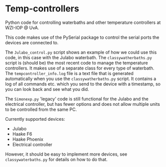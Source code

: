 # Temp-controllers

Python code for controlling waterbaths and other temperature controllers at 
WZI-IOP @ UvA.

This code makes use of the PySerial package to control the serial ports the 
devices are connected to.

The `Julabo_control.py` script shows an example of how we could use this code, 
in this case with the Julabo waterbath. The `classywatherbaths.py` script is 
(should be) the most recent code to manage the temperature controllers. It makes
use of a separate class for every type of waterbath. The 
`tempcontroller_info.log` file is a text file that is generated automatically 
when you use the `classywatherbaths.py` script. It contains a log of all 
commands etc. which you send to the device with a timestamp, so you can look 
back and see what you did.

The `Simonexp.py` 'legacy' code is still functional for the Julabo and the 
electrical controller, but has fewer options and does not allow multiple units 
to be controlled from the same PC.

Currently supported devices:
* Julabo
* Haake F6
* Haake Phoenix
* Electrical controller

However, it should be easy to implement more devices, see `classywaterbaths.py`
for details on how to do that.
